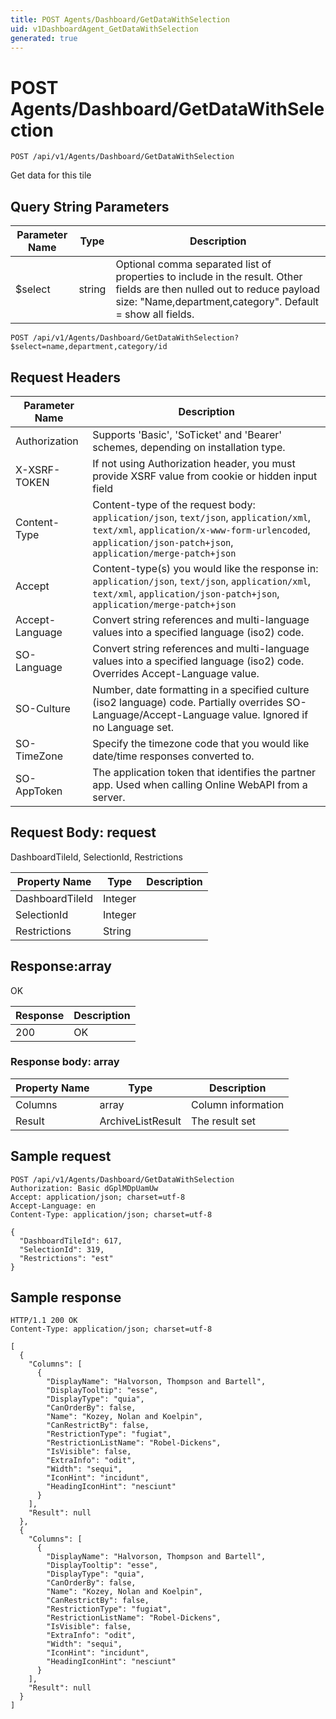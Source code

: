 ```yaml
---
title: POST Agents/Dashboard/GetDataWithSelection
uid: v1DashboardAgent_GetDataWithSelection
generated: true
---
```


# POST Agents/Dashboard/GetDataWithSelection

```http
POST /api/v1/Agents/Dashboard/GetDataWithSelection
```

Get data for this tile







## Query String Parameters

| Parameter Name | Type |  Description |
|----------------|------|--------------|
| $select | string |  Optional comma separated list of properties to include in the result. Other fields are then nulled out to reduce payload size: "Name,department,category". Default = show all fields. |

```http
POST /api/v1/Agents/Dashboard/GetDataWithSelection?$select=name,department,category/id
```


## Request Headers

| Parameter Name | Description |
|----------------|-------------|
| Authorization  | Supports 'Basic', 'SoTicket' and 'Bearer' schemes, depending on installation type. |
| X-XSRF-TOKEN   | If not using Authorization header, you must provide XSRF value from cookie or hidden input field |
| Content-Type | Content-type of the request body: `application/json`, `text/json`, `application/xml`, `text/xml`, `application/x-www-form-urlencoded`, `application/json-patch+json`, `application/merge-patch+json` |
| Accept         | Content-type(s) you would like the response in: `application/json`, `text/json`, `application/xml`, `text/xml`, `application/json-patch+json`, `application/merge-patch+json` |
| Accept-Language | Convert string references and multi-language values into a specified language (iso2) code. |
| SO-Language | Convert string references and multi-language values into a specified language (iso2) code. Overrides Accept-Language value. |
| SO-Culture | Number, date formatting in a specified culture (iso2 language) code. Partially overrides SO-Language/Accept-Language value. Ignored if no Language set. |
| SO-TimeZone | Specify the timezone code that you would like date/time responses converted to. |
| SO-AppToken | The application token that identifies the partner app. Used when calling Online WebAPI from a server. |

## Request Body: request 

DashboardTileId, SelectionId, Restrictions 

| Property Name | Type |  Description |
|----------------|------|--------------|
| DashboardTileId | Integer |  |
| SelectionId | Integer |  |
| Restrictions | String |  |

## Response:array

OK

| Response | Description |
|----------------|-------------|
| 200 | OK |

### Response body: array

| Property Name | Type |  Description |
|----------------|------|--------------|
| Columns | array | Column information |
| Result | ArchiveListResult | The result set |

## Sample request

```http!
POST /api/v1/Agents/Dashboard/GetDataWithSelection
Authorization: Basic dGplMDpUamUw
Accept: application/json; charset=utf-8
Accept-Language: en
Content-Type: application/json; charset=utf-8

{
  "DashboardTileId": 617,
  "SelectionId": 319,
  "Restrictions": "est"
}
```

## Sample response

```http_
HTTP/1.1 200 OK
Content-Type: application/json; charset=utf-8

[
  {
    "Columns": [
      {
        "DisplayName": "Halvorson, Thompson and Bartell",
        "DisplayTooltip": "esse",
        "DisplayType": "quia",
        "CanOrderBy": false,
        "Name": "Kozey, Nolan and Koelpin",
        "CanRestrictBy": false,
        "RestrictionType": "fugiat",
        "RestrictionListName": "Robel-Dickens",
        "IsVisible": false,
        "ExtraInfo": "odit",
        "Width": "sequi",
        "IconHint": "incidunt",
        "HeadingIconHint": "nesciunt"
      }
    ],
    "Result": null
  },
  {
    "Columns": [
      {
        "DisplayName": "Halvorson, Thompson and Bartell",
        "DisplayTooltip": "esse",
        "DisplayType": "quia",
        "CanOrderBy": false,
        "Name": "Kozey, Nolan and Koelpin",
        "CanRestrictBy": false,
        "RestrictionType": "fugiat",
        "RestrictionListName": "Robel-Dickens",
        "IsVisible": false,
        "ExtraInfo": "odit",
        "Width": "sequi",
        "IconHint": "incidunt",
        "HeadingIconHint": "nesciunt"
      }
    ],
    "Result": null
  }
]
```